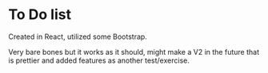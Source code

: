 # To Do list

Created in React, utilized some Bootstrap.

Very bare bones but it works as it should, might make a V2 in the future that is prettier and added features as another test/exercise.
